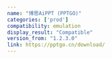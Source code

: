 ```yaml
---
name: "博思AiPPT (PPTGO)"
categories: ['prod']
compatibility: emulation
display_result: "Compatible"
version_from: "1.2.3.0"
link: https://pptgo.cn/download/
---
```

